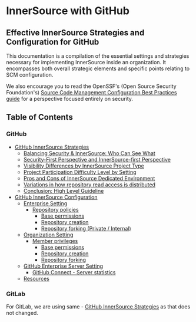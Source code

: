 # InnerSource with GitHub

## Effective InnerSource Strategies and Configuration for GitHub

This documentation is a compilation of the essential settings and strategies necessary for implementing InnerSource inside an organization. It encompasses both overall strategic elements and specific points relating to SCM configuration.

We also encourage you to read the OpenSSF's (Open Source Security Foundation's) 
[Source Code Management Configuration Best Practices guide](https://best.openssf.org/SCM-BestPractices/)
for a perspective focused entirely on security.

## Table of Contents

### GitHub

- [GitHub InnerSource Strategies](./github-strategy.md#github-innersource-strategies)
  - [Balancing Security \& InnerSource: Who Can See What](./github-strategy.md#balancing-security--innersource-who-can-see-what)
  - [Security-First Perspective and InnerSource-first Perspective](./github-strategy.md#security-first-perspective-and-innersource-first-perspective)
  - [Visibility Differences by InnerSource Project Type](./github-strategy.md#visibility-differences-by-innersource-project-type)
  - [Project Participation Difficulty Level by Setting](./github-strategy.md#project-participation-difficulty-level-by-setting)
  - [Pros and Cons of InnerSource Dedicated Environment](./github-strategy.md#pros-and-cons-of-innersource-dedicated-environment)
  - [Variations in how repository read access is distributed](./github-strategy.md#variations-in-how-repository-read-access-is-distributed)
  - [Conclusion: High Level Guideline](./github-strategy.md#conclusion-high-level-guideline)
- [GitHub InnerSource Configuration](./github-configuration.md/#github-innersource-configuration)
  - [Enterprise Setting](./github-configuration.md/#enterprise-setting)
    - [Repository policies](./github-configuration.md/#repository-policies)
      - [Base permissions](./github-configuration.md/#base-permissions)
      - [Repository creation](./github-configuration.md/#repository-creation)
      - [Repository forking (Private / Internal)](./github-configuration.md/#repository-forking-private--internal)
  - [Organization Setting](./github-configuration.md/#organization-setting)
    - [Member privileges](./github-configuration.md/#member-privileges)
      - [Base permissions](./github-configuration.md/#base-permissions-1)
      - [Repository creation](./github-configuration.md/#repository-creation-1)
      - [Repository forking](./github-configuration.md/#repository-forking)
  - [GitHub Enterprise Server Setting](./github-configuration.md/#github-enterprise-server-setting)
    - [GitHub Connect - Server statistics](./github-configuration.md/#github-connect---server-statistics)
  - [Resources](./github-configuration.md/#resources)

### GitLab
For GitLab, we are using same - [GitHub InnerSource Strategies](./github-strategy.md#github-innersource-strategies) as that does not changed.